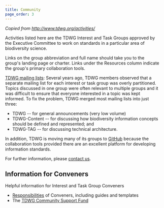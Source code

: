 ```yaml
---
title: Community
page_order: 3
---
```


_Copied from <http://www.tdwg.org/activities/>_

Activities listed here are the TDWG Interest and Task Groups approved by the Executive Committee to work on standards in a particular area of biodiversity science.

Links on the group abbreviation and full name should take you to the group's landing page or charter. Links under the Resources column indicate the group's primary collaboration tools.

[TDWG mailing lists](http://www.tdwg.org/activities/mailing-lists/): Several years ago, TDWG members observed that a separate mailing list for each interest or task group was overly partitioned. Topics discussed in one group were often relevant to multiple groups and it was difficult to ensure that everyone interested in a topic was kept informed. To fix the problem, TDWG merged most mailing lists into just three:

* TDWG -- for general announcements (very low volume)
* TDWG-Content -- for discussing how biodiversity information concepts should be defined and represented; and
* TDWG-TAG -- for discussing technical architecture.

In addition, TDWG is moving many of its groups to [GitHub](https://github.com/tdwg) because the collaboration tools provided there are an excellent platform for developing information standards.

For further information, please [contact us](http://www.tdwg.org/about-tdwg/contact-us/).

## Information for Conveners

Helpful information for Interest and Task Group Conveners

* [Responsibilities](http://www.tdwg.org/activities/convener-responsibilities/) of Conveners, including guides and templates
* The [TDWG Community Support Fund](http://www.tdwg.org/activities/comm-support-fund/)
